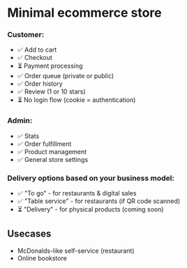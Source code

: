 # Minimal ecommerce store

### Customer:

- ✅ Add to cart
- ✅ Checkout
- ⏳ Payment processing
- ✅ Order queue (private or public)
- ✅ Order history
- ✅ Review (1 or 10 stars)
- ⏳ No login flow (cookie = authentication)

### Admin:

- ✅ Stats
- ✅ Order fulfillment
- ✅ Product management
- ✅ General store settings

### Delivery options based on your business model:

- ✅ "To go" - for restaurants & digital sales
- ✅ "Table service" - for restaurants (if QR code scanned)
- ⏳ "Delivery" - for physical products (coming soon)

## Usecases

- McDonalds-like self-service (restaurant)
- Online bookstore
